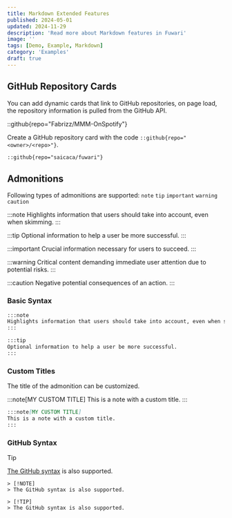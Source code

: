 ```yaml
---
title: Markdown Extended Features
published: 2024-05-01
updated: 2024-11-29
description: 'Read more about Markdown features in Fuwari'
image: ''
tags: [Demo, Example, Markdown]
category: 'Examples'
draft: true 
---
```


## GitHub Repository Cards
You can add dynamic cards that link to GitHub repositories, on page load, the repository information is pulled from the GitHub API. 

::github{repo="Fabrizz/MMM-OnSpotify"}

Create a GitHub repository card with the code `::github{repo="<owner>/<repo>"}`.

```markdown
::github{repo="saicaca/fuwari"}
```

## Admonitions

Following types of admonitions are supported: `note` `tip` `important` `warning` `caution`

:::note
Highlights information that users should take into account, even when skimming.
:::

:::tip
Optional information to help a user be more successful.
:::

:::important
Crucial information necessary for users to succeed.
:::

:::warning
Critical content demanding immediate user attention due to potential risks.
:::

:::caution
Negative potential consequences of an action.
:::

### Basic Syntax

```markdown
:::note
Highlights information that users should take into account, even when skimming.
:::

:::tip
Optional information to help a user be more successful.
:::
```

### Custom Titles

The title of the admonition can be customized.

:::note[MY CUSTOM TITLE]
This is a note with a custom title.
:::

```markdown
:::note[MY CUSTOM TITLE]
This is a note with a custom title.
:::
```

### GitHub Syntax

> [!TIP]
> [The GitHub syntax](https://github.com/orgs/community/discussions/16925) is also supported.

```
> [!NOTE]
> The GitHub syntax is also supported.

> [!TIP]
> The GitHub syntax is also supported.
```
